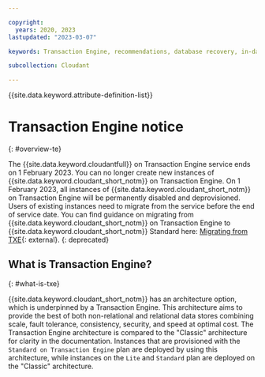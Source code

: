```yaml
---

copyright:
  years: 2020, 2023
lastupdated: "2023-03-07"

keywords: Transaction Engine, recommendations, database recovery, in-database encryption, in-region strong consistency, synchronous secondary index building, provisioned throughput capacity, scalability, cost

subcollection: Cloudant

---
```


{{site.data.keyword.attribute-definition-list}}

# Transaction Engine notice
{: #overview-te}

The {{site.data.keyword.cloudantfull}} on Transaction Engine service ends on 1 February 2023. You can no longer create new instances of {{site.data.keyword.cloudant_short_notm}} on Transaction Engine. On 1 February 2023, all instances of {{site.data.keyword.cloudant_short_notm}} on Transaction Engine will be permanently disabled and deprovisioned. Users of existing instances need to migrate from the service before the end of service date. You can find guidance on migrating from {{site.data.keyword.cloudant_short_notm}} on Transaction Engine to {{site.data.keyword.cloudant_short_notm}} Standard here: [Migrating from TXE](https://blog.cloudant.com/2022/01/14/Migrating-from-Cloudant-TXE-to-Standard){: external}.
{: deprecated}

## What is Transaction Engine?
{: #what-is-txe}

{{site.data.keyword.cloudant_short_notm}} has an architecture option, which is underpinned by a Transaction Engine. This architecture aims to provide the best of both non-relational and relational data stores combining scale, fault tolerance, consistency, security, and speed at optimal cost. The Transaction Engine architecture is compared to the "Classic" architecture for clarity in the documentation. Instances that are provisioned with the `Standard on Transaction Engine` plan are deployed by using this architecture, while instances on the `Lite` and `Standard` plan are deployed on the "Classic" architecture.
